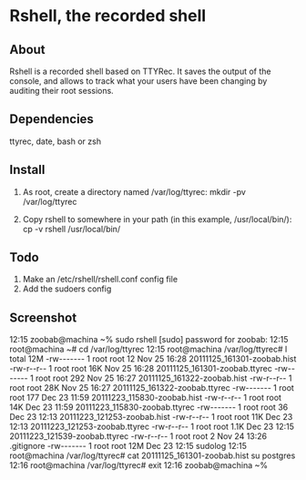 Rshell, the recorded shell
==========================

About
-----

Rshell is a recorded shell based on TTYRec. It saves the output of the console,
and allows to track what your users have been changing by auditing their root
sessions.

Dependencies
------------

ttyrec, date, bash or zsh

Install
-------

1. As root, create a directory named /var/log/ttyrec:
    mkdir -pv /var/log/ttyrec

2. Copy rshell to somewhere in your path (in this example, /usr/local/bin/):
    cp -v rshell /usr/local/bin/


Todo
----

1. Make an /etc/rshell/rshell.conf config file
2. Add the sudoers config

Screenshot
----------

12:15 zoobab@machina ~% sudo rshell
[sudo] password for zoobab: 
12:15 root@machina ~# cd /var/log/ttyrec 
12:15 root@machina /var/log/ttyrec# l
total 12M
-rw------- 1 root root   12 Nov 25 16:28 20111125_161301-zoobab.hist
-rw-r--r-- 1 root root  16K Nov 25 16:28 20111125_161301-zoobab.ttyrec
-rw------- 1 root root  292 Nov 25 16:27 20111125_161322-zoobab.hist
-rw-r--r-- 1 root root  28K Nov 25 16:27 20111125_161322-zoobab.ttyrec
-rw------- 1 root root  177 Dec 23 11:59 20111223_115830-zoobab.hist
-rw-r--r-- 1 root root  14K Dec 23 11:59 20111223_115830-zoobab.ttyrec
-rw------- 1 root root   36 Dec 23 12:13 20111223_121253-zoobab.hist
-rw-r--r-- 1 root root  11K Dec 23 12:13 20111223_121253-zoobab.ttyrec
-rw-r--r-- 1 root root 1.1K Dec 23 12:15 20111223_121539-zoobab.ttyrec
-rw-r--r-- 1 root root    2 Nov 24 13:26 .gitignore
-rw------- 1 root root  12M Dec 23 12:15 sudolog
12:15 root@machina /var/log/ttyrec# cat 20111125_161301-zoobab.hist
su postgres
12:16 root@machina /var/log/ttyrec# exit
12:16 zoobab@machina ~%
